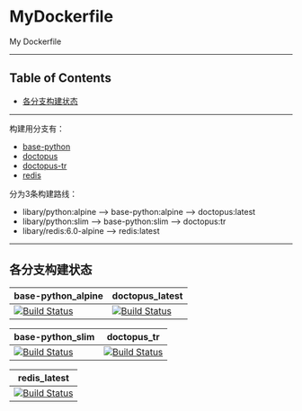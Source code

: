 # MyDockerfile

My Dockerfile

---

## Table of Contents

<!-- vim-markdown-toc GFM -->

* [各分支构建状态](#各分支构建状态)

<!-- vim-markdown-toc -->

---

构建用分支有：

- [base-python](https://github.com/YHYJ/MyDockerfile/tree/base-python)
- [doctopus](https://github.com/YHYJ/MyDockerfile/tree/doctopus)
- [doctopus-tr](https://github.com/YHYJ/MyDockerfile/tree/doctopus-tr)
- [redis](https://github.com/YHYJ/MyDockerfile/tree/redis)

分为3条构建路线：

- libary/python:alpine --> base-python:alpine --> doctopus:latest
- libary/python:slim --> base-python:slim --> doctopus:tr
- libary/redis:6.0-alpine --> redis:latest

---

## 各分支构建状态

| base-python_alpine                                                                                                                | doctopus_latest                                                                                                                |
| ---                                                                                                                               | ---                                                                                                                            |
| [![Build Status](https://travis-ci.org/YHYJ/MyDockerfile.svg?branch=base-python_alpine)](https://travis-ci.org/YHYJ/MyDockerfile) | [![Build Status](https://travis-ci.org/YHYJ/MyDockerfile.svg?branch=doctopus_latest)](https://travis-ci.org/YHYJ/MyDockerfile) |

| base-python_slim                                                                                                                | doctopus_tr                                                                                                                |
| ---                                                                                                                             | ---                                                                                                                        |
| [![Build Status](https://travis-ci.org/YHYJ/MyDockerfile.svg?branch=base-python_slim)](https://travis-ci.org/YHYJ/MyDockerfile) | [![Build Status](https://travis-ci.org/YHYJ/MyDockerfile.svg?branch=doctopus_tr)](https://travis-ci.org/YHYJ/MyDockerfile) |

|redis_latest                                                                                                                |
|---                                                                                                                         |
|[![Build Status](https://travis-ci.org/YHYJ/MyDockerfile.svg?branch=redis_latest)](https://travis-ci.org/YHYJ/MyDockerfile) |

